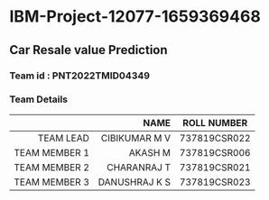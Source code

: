 # IBM-Project-12077-1659369468
## Car Resale value Prediction
### Team id : PNT2022TMID04349
### Team Details
|               |NAME             | ROLL NUMBER    |   
|--------------:|----------------:|:--------------:|
|TEAM LEAD      |CIBIKUMAR M V    |  737819CSR022  |   
|TEAM MEMBER 1  |AKASH M          |  737819CSR006  |   
|TEAM MEMBER 2  |CHARANRAJ T      |  737819CSR021  |
|TEAM MEMBER 3  |DANUSHRAJ K S    |  737819CSR023  |